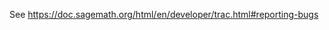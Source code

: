 
See <a href="https://doc.sagemath.org/html/en/developer/trac.html#reporting-bugs">https://doc.sagemath.org/html/en/developer/trac.html#reporting-bugs</a>  
